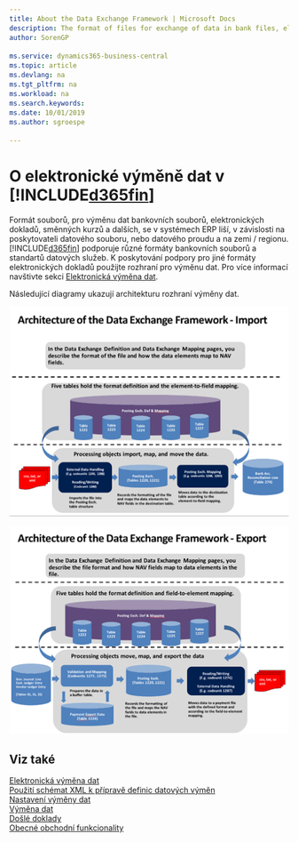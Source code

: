 ```yaml
---
title: About the Data Exchange Framework | Microsoft Docs
description: The format of files for exchange of data in bank files, electronic documents, currency exchange rates, and other with ERP systems vary depending on the provider of the data file or stream and on the country/region.
author: SorenGP

ms.service: dynamics365-business-central
ms.topic: article
ms.devlang: na
ms.tgt_pltfrm: na
ms.workload: na
ms.search.keywords:
ms.date: 10/01/2019
ms.author: sgroespe

---
```

# O elektronické výměně dat v [!INCLUDE[d365fin](includes/d365fin_md.md)]
Formát souborů, pro výměnu dat bankovních souborů, elektronických dokladů, směnných kurzů a dalších, se v systémech ERP liší, v závislosti na poskytovateli datového souboru, nebo datového proudu a na zemi / regionu. [!INCLUDE[d365fin](includes/d365fin_md.md)] podporuje různé formáty bankovních souborů a standartů datových služeb. K poskytování podpory pro jiné formáty elektronických dokladů použijte rozhraní pro výměnu dat. Pro více informací navštivte sekci [Elektronická výměna dat](across-data-exchange.md).

Následující diagramy ukazují architekturu rozhraní výměny dat.

![Elektronická výměna dat &#45; Import](media/across-data-exchange/dataexchangeframework_import.png)

![Elektronická výměna dat &#45; Export](media/across-data-exchange/dataexchangeframework_export.png)

## Viz také
[Elektronická výměna dat](across-data-exchange.md)  
[Použití schémat XML k přípravě definic datových výměn](across-how-to-use-xml-schemas-to-prepare-data-exchange-definitions.md)  
[Nastavení výměny dat](across-set-up-data-exchange.md)  
[Výměna dat](across-exchange-data.md)  
[Došlé doklady](across-income-documents.md)  
[Obecné obchodní funkcionality](ui-across-business-areas.md)
